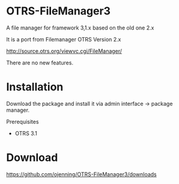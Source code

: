 OTRS-FileManager3
=================

A file manager for framework 3,1.x based on the old one 2.x

It is a port from Filemanager OTRS Version 2.x

http://source.otrs.org/viewvc.cgi/FileManager/

There are no new features.

Installation
============
Download the package and install it via admin interface -> package manager.

Prerequisites
* OTRS 3.1

Download
========
https://github.com/ojenning/OTRS-FileManager3/downloads